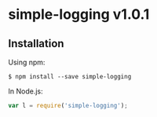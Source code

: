 # simple-logging v1.0.1

## Installation
Using npm:
```shell
$ npm install --save simple-logging
```

In Node.js:
```js
var l = require('simple-logging');
```
